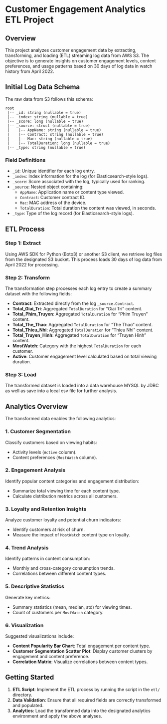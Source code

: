 
# Customer Engagement Analytics ETL Project

## Overview
This project analyzes customer engagement data by extracting, transforming, and loading (ETL) streaming log data from AWS S3. The objective is to generate insights on customer engagement levels, content preferences, and usage patterns based on 30 days of log data in watch history from April 2022.

## Initial Log Data Schema
The raw data from S3 follows this schema:
```plaintext
root
 |-- _id: string (nullable = true)
 |-- _index: string (nullable = true)
 |-- _score: long (nullable = true)
 |-- _source: struct (nullable = true)
 |    |-- AppName: string (nullable = true)
 |    |-- Contract: string (nullable = true)
 |    |-- Mac: string (nullable = true)
 |    |-- TotalDuration: long (nullable = true)
 |-- _type: string (nullable = true)
```

### Field Definitions
- `_id`: Unique identifier for each log entry.
- `_index`: Index information for the log (for Elasticsearch-style logs).
- `_score`: Score associated with the log, typically used for ranking.
- `_source`: Nested object containing:
  - `AppName`: Application name or content type viewed.
  - `Contract`: Customer contract ID.
  - `Mac`: MAC address of the device.
  - `TotalDuration`: Total duration the content was viewed, in seconds.
- `_type`: Type of the log record (for Elasticsearch-style logs).

## ETL Process

### Step 1: Extract
Using AWS SDK for Python (Boto3) or another S3 client, we retrieve log files from the designated S3 bucket. This process loads 30 days of log data from April 2022 for processing.

### Step 2: Transform
The transformation step processes each log entry to create a summary dataset with the following fields:
  - **Contract**: Extracted directly from the log `_source.Contract`.
  - **Total_Giai_Tri**: Aggregated `TotalDuration` for “Giai Tri” content.
  - **Total_Phim_Truyen**: Aggregated `TotalDuration` for “Phim Truyen” content.
  - **Total_The_Thao**: Aggregated `TotalDuration` for “The Thao” content.
  - **Total_Thieu_Nhi**: Aggregated `TotalDuration` for “Thieu Nhi” content.
  - **Total_Truyen_Hinh**: Aggregated `TotalDuration` for “Truyen Hinh” content.
  - **MostWatch**: Category with the highest `TotalDuration` for each customer.
  - **Active**: Customer engagement level calculated based on total viewing duration.

### Step 3: Load
The transformed dataset is loaded into a data warehouse MYSQL by JDBC as well as save into a local csv file for further analysis.

## Analytics Overview

The transformed data enables the following analytics:

### 1. Customer Segmentation
Classify customers based on viewing habits:
- Activity levels (`Active` column).
- Content preferences (`MostWatch` column).

### 2. Engagement Analysis
Identify popular content categories and engagement distribution:
- Summarize total viewing time for each content type.
- Calculate distribution metrics across all customers.

### 3. Loyalty and Retention Insights
Analyze customer loyalty and potential churn indicators:
- Identify customers at risk of churn.
- Measure the impact of `MostWatch` content type on loyalty.

### 4. Trend Analysis
Identify patterns in content consumption:
- Monthly and cross-category consumption trends.
- Correlations between different content types.

### 5. Descriptive Statistics
Generate key metrics:
- Summary statistics (mean, median, std) for viewing times.
- Count of customers per `MostWatch` category.

### 6. Visualization
Suggested visualizations include:
- **Content Popularity Bar Chart**: Total engagement per content type.
- **Customer Segmentation Scatter Plot**: Display customer clusters by engagement and content preference.
- **Correlation Matrix**: Visualize correlations between content types.

## Getting Started

1. **ETL Script**: Implement the ETL process by running the script in the `etl/` directory.
2. **Data Validation**: Ensure that all required fields are correctly transformed and populated.
3. **Analytics**: Load the transformed data into the designated analytics environment and apply the above analyses.
